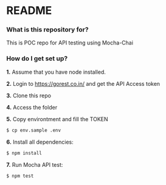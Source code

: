 # README #

### What is this repository for? ###

This is POC repo for API testing using Mocha-Chai

### How do I get set up? ###

**1.** Assume that you have node installed.

**2.** Login to https://gorest.co.in/ and get the API Access token

**3.** Clone this repo

**4.** Access the folder

**5.** Copy environtment and fill the TOKEN
```sh
$ cp env.sample .env
```

**6.** Install all dependencies:
```sh
$ npm install
```

**7.** Run Mocha API test:
```sh
$ npm test
```
